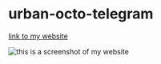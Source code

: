 # urban-octo-telegram


[link to my website](https://ryannekillian.github.io/urban-octo-telegram/)

![this is a screenshot of my website](./assets/images/screenshot.png)



